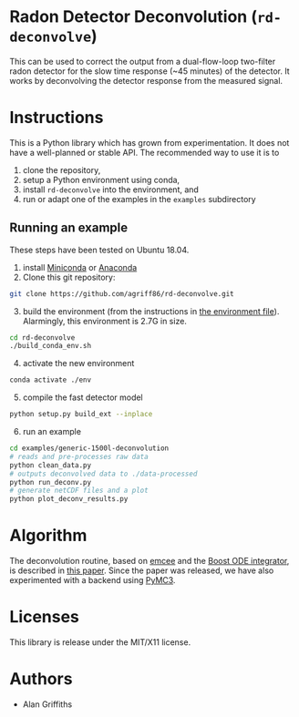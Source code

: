 Radon Detector Deconvolution (`rd-deconvolve`)
==============================================

This can be used to correct the output from a dual-flow-loop two-filter radon
detector for the slow time response (~45 minutes) of the detector. It works
by deconvolving the detector response from the measured signal.


Instructions
============

This is a Python library which has grown from experimentation.  It does not have a well-planned or stable API.  The recommended way to use it is to 
1. clone the repository, 
2. setup a Python environment using conda, 
3. install `rd-deconvolve` into the environment, and
4. run or adapt one of the examples in the `examples` subdirectory

Running an example
------------------

These steps have been tested on Ubuntu 18.04.

1. install [Miniconda](https://docs.conda.io/en/latest/miniconda.html) or [Anaconda](https://www.anaconda.com/products/individual)
2. Clone this git repository: 
```sh
git clone https://github.com/agriff86/rd-deconvolve.git
```
3. build the environment (from the instructions in [the environment file](./environment-dev.yml)).  Alarmingly, this environment is 2.7G in size.
```sh
cd rd-deconvolve
./build_conda_env.sh
```
4. activate the new environment
```sh
conda activate ./env
```
5. compile the fast detector model
```sh
python setup.py build_ext --inplace
```
6. run an example
```sh
cd examples/generic-1500l-deconvolution
# reads and pre-processes raw data
python clean_data.py
# outputs deconvolved data to ./data-processed
python run_deconv.py
# generate netCDF files and a plot
python plot_deconv_results.py 
```

Algorithm
==========
The deconvolution routine, based on [emcee](https://emcee.readthedocs.io/en/stable/user/sampler/) and the [Boost ODE integrator](https://www.boost.org/doc/libs/1_75_0/libs/numeric/odeint/doc/html/index.html), is described in [this paper](https://doi.org/10.5194/amt-9-2689-2016).  Since the paper was released, we have also experimented with a backend using [PyMC3](https://docs.pymc.io/).


Licenses
========

This library is release under the MIT/X11 license.


Authors
=======

* Alan Griffiths
